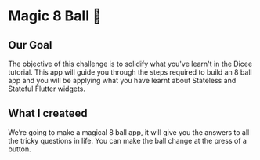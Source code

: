 

# Magic 8 Ball 🎱

## Our Goal

The objective of this challenge is to solidify what you've learn't in the Dicee tutorial. This app will guide you through the steps required to build an 8 ball app and you will be applying what you have learnt about Stateless and Stateful Flutter widgets.


## What I createed

We’re going to make a magical 8 ball app, it will give you the answers to all the tricky questions in life. You can make the ball change at the press of a button. 


